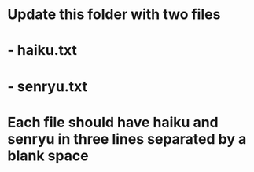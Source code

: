 # Update this folder with two files
# - haiku.txt
# - senryu.txt
# Each file should have haiku and senryu in three lines separated by a blank space
